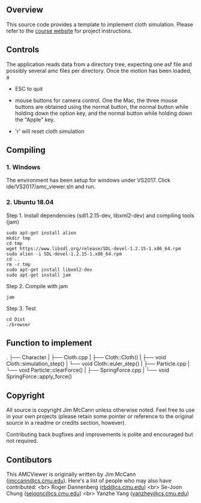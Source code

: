 ## Overview

This source code provides a template to implement cloth simulation. Please refer to the [course website](http://graphics.cs.cmu.edu/nsp/course/15464-s20/www/assignments/miniProject2.htm) for project instructions.

## Controls

The application reads data from a directory tree, expecting one asf file and
possibly several amc files per directory. Once the motion has been loaded,
a

* ESC to quit

* mouse buttons for camera control. One the Mac, the three mouse
buttons are obtained using the normal button, the normal button while
holding down the option key, and the normal button while holding down
the "Apple" key.

* 'r' will reset cloth simulation

## Compiling

### 1. Windows

The environment has been setup for windows under VS2017. Click ide/VS2017/amc_viewer.sln and run.

### 2. Ubuntu 18.04

Step 1. Install dependencies (sdl1.2.15-dev, libxml2-dev) and compiling tools (jam)
```
sudo apt-get install alien
mkdir tmp
cd tmp
wget https://www.libsdl.org/release/SDL-devel-1.2.15-1.x86_64.rpm
sudo alien -i SDL-devel-1.2.15-1.x86_64.rpm
cd ..
rm -r tmp
sudo apt-get install libxml2-dev
sudo apt-get install jam
```

Step 2. Compile with jam
```
jam
```

Step 3. Test
```
cd Dist
./browser
```

## Function to implement
.
├── Character
|   ├── Cloth.cpp
|       ├── Cloth::Cloth()
|       ├── void Cloth::simulation_step()
|       └── void Cloth::euler_step()
|   ├── Particle.cpp
|       └── void Particle::clearForce()
|   ├── SpringForce.cpp
|       └── void SpringForce::apply_force()

## Copyright
All source is copyright Jim McCann unless otherwise noted. Feel free to use
in your own projects (please retain some pointer or reference to the original
source in a readme or credits section, however).

Contributing back bugfixes and improvements is polite and encouraged but not
required.

## Contibutors
This AMCViewer is originally written by Jim McCann (jmccann@cs.cmu.edu). Here's a list of people who may also have contributed: <br\>
Roger Dannenberg (rbd@cs.cmu.edu) <br\>
Se-Joon Chung (sejoonc@cs.cmu.edu) <br\>
Yanzhe Yang (yanzhey@cs.cmu.edu)